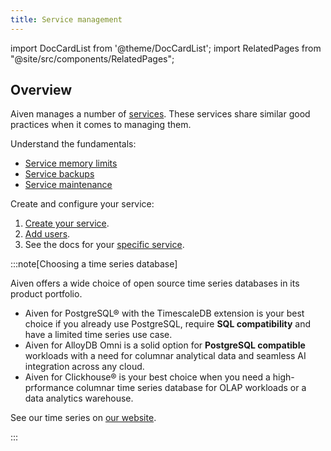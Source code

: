 ```yaml
---
title: Service management
---
```


import DocCardList from '@theme/DocCardList';
import RelatedPages from "@site/src/components/RelatedPages";

## Overview

Aiven manages a number of [services](/docs/products/services). These services share
similar good practices when it comes to managing them.

Understand the fundamentals:

- [Service memory limits](/docs/platform/concepts/service-memory-limits)
- [Service backups](/docs/platform/concepts/service_backups)
- [Service maintenance](/docs/platform/concepts/maintenance-window)

Create and configure your service:

1. [Create your service](/docs/platform/howto/create_new_service).
1. [Add users](/docs/platform/howto/create_new_service_user).
1. See the docs for your [specific service](/docs/products/services).

:::note[Choosing a time series database]

Aiven offers a wide choice of open source time series databases in its
product portfolio.

-   Aiven for PostgreSQL® with the TimescaleDB extension is your best
    choice if you already use PostgreSQL, require **SQL compatibility**
    and have a limited time series use case.
-   Aiven for AlloyDB Omni is a solid option for **PostgreSQL compatible**
    workloads with a need for columnar analytical data and seamless AI
    integration across any cloud.
-   Aiven for Clickhouse® is your best choice when you need a high-prformance
    columnar time series database for OLAP workloads or a data analytics warehouse.

See our time series on
[our website](https://aiven.io/time-series-databases/what-are-time-series-databases).

:::

<RelatedPages/>

<DocCardList />
